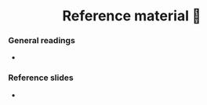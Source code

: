 <h1 align="center">Reference material 🧾</h1>

<h3>General readings</h3>

*  

<h3>Reference slides</h3>

*  
